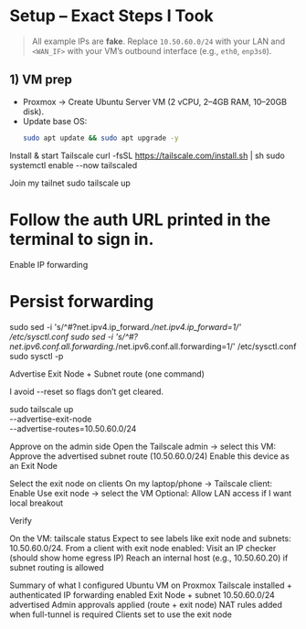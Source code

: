 # Setup – Exact Steps I Took

> All example IPs are **fake**. Replace `10.50.60.0/24` with your LAN and `<WAN_IF>` with your VM’s outbound interface (e.g., `eth0`, `enp3s0`).

## 1) VM prep
- Proxmox → Create Ubuntu Server VM (2 vCPU, 2–4GB RAM, 10–20GB disk).
- Update base OS:
  ```bash
  sudo apt update && sudo apt upgrade -y

Install & start Tailscale
curl -fsSL https://tailscale.com/install.sh | sh
sudo systemctl enable --now tailscaled

Join my tailnet
sudo tailscale up
# Follow the auth URL printed in the terminal to sign in.

Enable IP forwarding
# Persist forwarding
sudo sed -i 's/^#\?net.ipv4.ip_forward.*/net.ipv4.ip_forward=1/' /etc/sysctl.conf
sudo sed -i 's/^#\?net.ipv6.conf.all.forwarding.*/net.ipv6.conf.all.forwarding=1/' /etc/sysctl.conf
sudo sysctl -p

Advertise Exit Node + Subnet route (one command)

I avoid --reset so flags don’t get cleared.

sudo tailscale up \
  --advertise-exit-node \
  --advertise-routes=10.50.60.0/24

Approve on the admin side
Open the Tailscale admin → select this VM:
Approve the advertised subnet route (10.50.60.0/24)
Enable this device as an Exit Node

Select the exit node on clients
On my laptop/phone → Tailscale client:
Enable Use exit node → select the VM
Optional: Allow LAN access if I want local breakout

Verify

On the VM:
tailscale status
Expect to see labels like exit node and subnets: 10.50.60.0/24.
From a client with exit node enabled:
Visit an IP checker (should show home egress IP)
Reach an internal host (e.g., 10.50.60.20) if subnet routing is allowed

Summary of what I configured
Ubuntu VM on Proxmox
Tailscale installed + authenticated
IP forwarding enabled
Exit Node + subnet 10.50.60.0/24 advertised
Admin approvals applied (route + exit node)
NAT rules added when full-tunnel is required
Clients set to use the exit node
